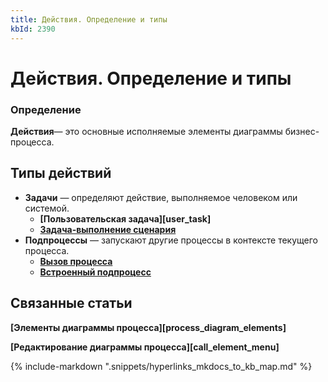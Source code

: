 ```yaml
---
title: Действия. Определение и типы
kbId: 2390
---
```


# Действия. Определение и типы

### Определение

**Действия**— это основные исполняемые элементы диаграммы бизнес-процесса.

## Типы действий

- **Задачи** — определяют действие, выполняемое человеком или системой.
    - **[Пользовательская задача][user_task]**
    - **[Задача-выполнение сценария](https://kb.comindware.ru/article.php?id=2388)**
- **Подпроцессы** — запускают другие процессы в контексте текущего процесса.
    - **[Вызов процесса](https://kb.comindware.ru/article.php?id=2389)**
    - **[Встроенный подпроцесс](https://kb.comindware.ru/article.php?id=2391)**

## Связанные статьи

**[Элементы диаграммы процесса][process_diagram_elements]**

**[Редактирование диаграммы процесса][call_element_menu]**

{% include-markdown ".snippets/hyperlinks_mkdocs_to_kb_map.md" %}
